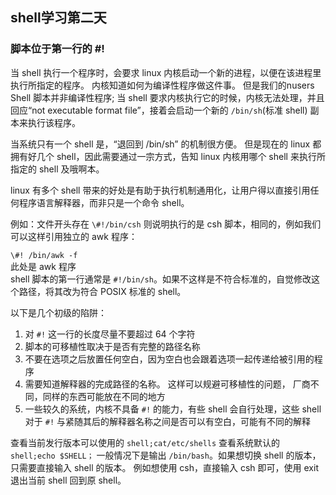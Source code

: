 ## shell学习第二天

### 脚本位于第一行的 #!

当 shell 执行一个程序时，会要求 linux 内核启动一个新的进程，以便在该进程里执行所指定的程序。 内核知道如何为编译性程序做这件事。 但是我们的nusers Shell 脚本并非编译性程序; 当 shell 要求内核执行它的时候，内核无法处理，并且回应“not executable format file”，接着会启动一个新的 `/bin/sh`(标准 shell) 副本来执行该程序。
 
当系统只有一个 shell 是，“退回到 /bin/sh” 的机制很方便。 但是现在的 linux 都拥有好几个 shell，因此需要通过一宗方式，告知 linux 内核用哪个 shell 来执行所指定的 shell 及哦啊本。

linux 有多个 shell 带来的好处是有助于执行机制通用化，让用户得以直接引用任何程序语言解释器，而非只是一个命令 shell。

例如：文件开头存在 `\#!/bin/csh` 则说明执行的是 csh 脚本，相同的，例如我们可以这样引用独立的 awk 程序：
  
`\#! /bin/awk -f`  
此处是 awk 程序  
shell 脚本的第一行通常是 `#!/bin/sh`。如果不这样是不符合标准的，自觉修改这个路径，将其改为符合 POSIX 标准的 shell。  
 
以下是几个初级的陷阱：

1. 对 `#!` 这一行的长度尽量不要超过 64 个字符  
2. 脚本的可移植性取决于是否有完整的路径名称  
3. 不要在选项之后放置任何空白，因为空白也会跟着选项一起传递给被引用的程序  
4. 需要知道解释器的完成路径的名称。 这样可以规避可移植性的问题， 厂商不同，同样的东西可能放在不同的地方  
5. 一些较久的系统，内核不具备 `#!` 的能力，有些 shell 会自行处理，这些 shell 对于 `#!` 与紧随其后的解释器名称之间是否可以有空白，可能有不同的解释
  
查看当前发行版本可以使用的 `shell;cat/etc/shells` 查看系统默认的 `shell;echo $SHELL；` 一般情况下是输出 `/bin/bash`。如果想切换 shell 的版本，只需要直接输入 shell 的版本。 例如想使用 csh，直接输入 csh 即可，使用 exit 退出当前 shell 回到原 shell。

